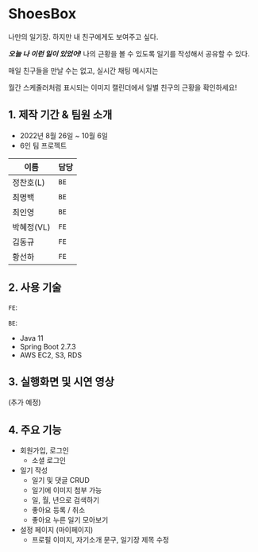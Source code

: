 # ShoesBox

나만의 일기장. 하지만 내 친구에게도 보여주고 싶다.

***오늘 나 이런 일이 있었어!*** 나의 근황을 볼 수 있도록 일기를 작성해서 공유할 수 있다.

매일 친구들을 만날 수는 없고, 실시간 채팅 메시지는 

월간 스케줄러처럼 표시되는 이미지 캘린더에서 일별 친구의 근황을 확인하세요!

## 1. 제작 기간 & 팀원 소개

* 2022년 8월 26일 ~ 10월 6일
* 6인 팀 프로젝트

|이름|담당|
|---|---|
|정찬호(L)|`BE`|
|최명백|`BE`|
|최인영|`BE`|
|박혜정(VL)|`FE`|
|김동규|`FE`|
|황선하|`FE`|

## 2. 사용 기술

`FE`:

`BE`:

* Java 11
* Spring Boot 2.7.3
* AWS EC2, S3, RDS

## 3. 실행화면 및 시연 영상

(추가 예정)

## 4. 주요 기능

* 회원가입, 로그인
  * 소셜 로그인
* 일기 작성
  * 일기 및 댓글 CRUD
  * 일기에 이미지 첨부 가능
  * 일, 월, 년으로 검색하기
  * 좋아요 등록 / 취소
  * 좋아요 누른 일기 모아보기
* 설정 페이지 (마이페이지)
  * 프로필 이미지, 자기소개 문구, 일기장 제목 수정
